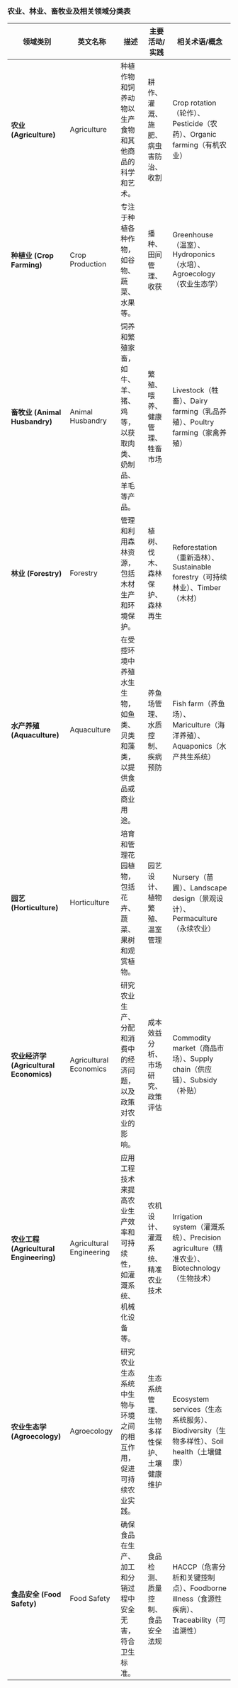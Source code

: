 ### 农业、林业、畜牧业及相关领域分类表

| 领域类别           | 英文名称               | 描述                                                                                   | 主要活动/实践                           | 相关术语/概念                               |
|-----------------|----------------------|--------------------------------------------------------------------------------------|-------------------------------------|-----------------------------------------|
| **农业 (Agriculture)**   | Agriculture            | 种植作物和饲养动物以生产食物和其他商品的科学和艺术。                                               | 耕作、灌溉、施肥、病虫害防治、收割                  | Crop rotation（轮作）、Pesticide（农药）、Organic farming（有机农业） |
| **种植业 (Crop Farming)** | Crop Production        | 专注于种植各种作物，如谷物、蔬菜、水果等。                                                       | 播种、田间管理、收获                         | Greenhouse（温室）、Hydroponics（水培）、Agroecology（农业生态学） |
| **畜牧业 (Animal Husbandry)** | Animal Husbandry       | 饲养和繁殖家畜，如牛、羊、猪、鸡等，以获取肉类、奶制品、羊毛等产品。                                    | 繁殖、喂养、健康管理、牲畜市场                    | Livestock（牲畜）、Dairy farming（乳品养殖）、Poultry farming（家禽养殖） |
| **林业 (Forestry)**     | Forestry               | 管理和利用森林资源，包括木材生产和环境保护。                                                   | 植树、伐木、森林保护、森林再生                     | Reforestation（重新造林）、Sustainable forestry（可持续林业）、Timber（木材） |
| **水产养殖 (Aquaculture)** | Aquaculture            | 在受控环境中养殖水生生物，如鱼类、贝类和藻类，以提供食品或商业用途。                                   | 养鱼场管理、水质控制、疾病预防                      | Fish farm（养鱼场）、Mariculture（海洋养殖）、Aquaponics（水产共生系统） |
| **园艺 (Horticulture)** | Horticulture           | 培育和管理花园植物，包括花卉、蔬菜、果树和观赏植物。                                              | 园艺设计、植物繁殖、温室管理                       | Nursery（苗圃）、Landscape design（景观设计）、Permaculture（永续农业） |
| **农业经济学 (Agricultural Economics)** | Agricultural Economics | 研究农业生产、分配和消费中的经济问题，以及政策对农业的影响。                                        | 成本效益分析、市场研究、政策评估                    | Commodity market（商品市场）、Supply chain（供应链）、Subsidy（补贴） |
| **农业工程 (Agricultural Engineering)** | Agricultural Engineering | 应用工程技术来提高农业生产效率和可持续性，如灌溉系统、机械化设备等。                                      | 农机设计、灌溉系统、精准农业技术                     | Irrigation system（灌溉系统）、Precision agriculture（精准农业）、Biotechnology（生物技术） |
| **农业生态学 (Agroecology)** | Agroecology            | 研究农业生态系统中生物与环境之间的相互作用，促进可持续农业实践。                                        | 生态系统管理、生物多样性保护、土壤健康维护              | Ecosystem services（生态系统服务）、Biodiversity（生物多样性）、Soil health（土壤健康） |
| **食品安全 (Food Safety)** | Food Safety            | 确保食品在生产、加工和分销过程中安全无害，符合卫生标准。                                             | 食品检测、质量控制、食品安全法规                     | HACCP（危害分析和关键控制点）、Foodborne illness（食源性疾病）、Traceability（可追溯性） |